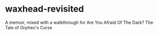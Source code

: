 # waxhead-revisited
A memoir, mixed with a walkthrough for Are You Afraid Of The Dark? The Tale of Orpheo's Curse
